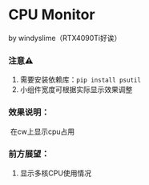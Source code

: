 # CPU Monitor

by windyslime（RTX4090Ti好诶）

### 注意⚠️

1. 需要安装依赖库：`pip install psutil`
2. 小组件宽度可根据实际显示效果调整

### 效果说明：

​	在cw上显示cpu占用

### 前方展望：

1. 显示多核CPU使用情况

